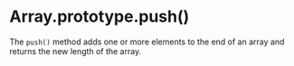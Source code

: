 # Array.prototype.push()

The `push()` method adds one or more elements to the end of an array and returns the new length of the array.
